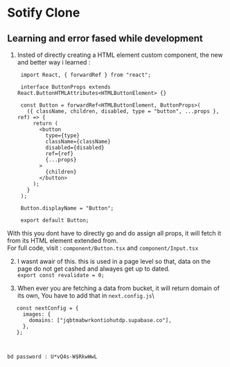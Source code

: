 # Sotify Clone



## Learning and error fased while development
1) Insted of directly creating a HTML element custom component, the new and better way i learned :
   ```
    import React, { forwardRef } from "react";
    
    interface ButtonProps extends React.ButtonHTMLAttributes<HTMLButtonElement> {}
   
    const Button = forwardRef<HTMLButtonElement, ButtonProps>(
      ({ className, children, disabled, type = "button", ...props }, ref) => {
        return (
          <button
            type={type}
            className={className}
            disabled={disabled}
            ref={ref}
            {...props}
          >
            {children}
          </button>
        );
      }
    );
    
    Button.displayName = "Button";
    
    export default Button;

With this you dont have to directly go and do assign all props, it will fetch it from its HTML element extended from.\
      For full code, visit : `component/Button.tsx` and `component/Input.tsx`

2) I wasnt awair of this. this is used in a page level so that, data on the page do not get cashed and alwayes get up to dated. \
   `export const revalidate = 0;`

3) When ever you are fetching a data from bucket, it will return domain of its own, You have to add that in `next.config.js`\

```
   const nextConfig = {
     images: {
       domains: ["jqbtmabwrkontiohutdp.supabase.co"],
     },
   };


   
bd password : U*vQ4s-W$RkwWwL
